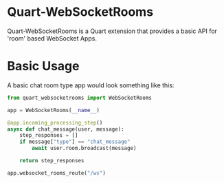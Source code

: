 # Quart-WebSocketRooms
Quart-WebSocketRooms is a Quart extension that provides a basic API for 'room' based WebSocket Apps.

# Basic Usage
A basic chat room type app would look something like this:
```python
from quart_websocketrooms import WebSocketRooms

app = WebSocketRooms(__name__)

@app.incoming_processing_step()
async def chat_message(user, message):
    step_responses = []
    if message["type"] == "chat_message"
        await user.room.broadcast(message)

    return step_responses

app.websocket_rooms_route("/ws")

```
